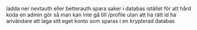ladda ner nextauth eller betterauth
spara saker i databas istället för att hård koda en admin
gör så man kan inte gå till /profile utan att ha rätt id
ha användare att laga sitt eget konto som sparas i en krypterad databas
